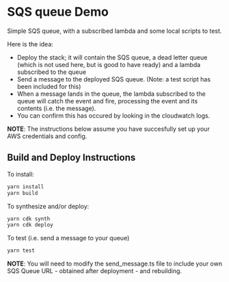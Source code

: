 # SQS queue Demo

Simple SQS queue, with a subscribed lambda and some local scripts to test.

Here is the idea:

* Deploy the stack; it will contain the SQS queue, a dead letter queue (which is not used here, but is good to have ready) and a lambda subscribed to the queue
* Send a message to the deployed SQS queue. (Note: a test script has been included for this)
* When a message lands in the queue, the lambda subscribed to the queue will catch the event and fire, processing the event and its contents (i.e. the message).
* You can confirm this has occured by looking in the cloudwatch logs.

**NOTE**: The instructions below assume you have succesfully set up your AWS credentials and config.

## Build and Deploy Instructions

To install:

```bash
yarn install
yarn build
```

To synthesize and/or deploy:

```bash
yarn cdk synth
yarn cdk deploy
```

To test (i.e. send a message to your queue)

```bash
yarn test
```

**NOTE**: You will need to modify the send_message.ts file to include your own SQS Queue URL - obtained after deployment - and rebuilding.
